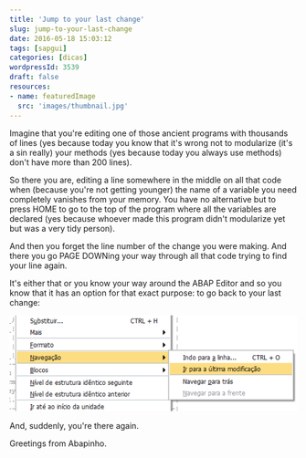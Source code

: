```yaml
---
title: 'Jump to your last change'
slug: jump-to-your-last-change
date: 2016-05-18 15:03:12
tags: [sapgui]
categories: [dicas]
wordpressId: 3539
draft: false
resources:
- name: featuredImage
  src: 'images/thumbnail.jpg'
---
```

Imagine that you're editing one of those ancient programs with thousands of lines (yes because today you know that it's wrong not to modularize (it's a sin really) your methods (yes because today you always use methods) don't have more than 200 lines).

<!--more-->

So there you are, editing a line somewhere in the middle on all that code when (because you're not getting younger) the name of a variable you need completely vanishes from your memory. You have no alternative but to press HOME to go to the top of the program where all the variables are declared (yes because whoever made this program didn't modularize yet but was a very tidy person).

And then you forget the line number of the change you were making. And there you go PAGE DOWNing your way through all that code trying to find your line again.

It's either that or you know your way around the ABAP Editor and so you know that it has an option for that exact purpose: to go back to your last change:

[![navegacao_ultima_alteracao][1]][1]

And, suddenly, you're there again.

Greetings from Abapinho.

   [1]: images/navegacao_ultima_alteracao.png
